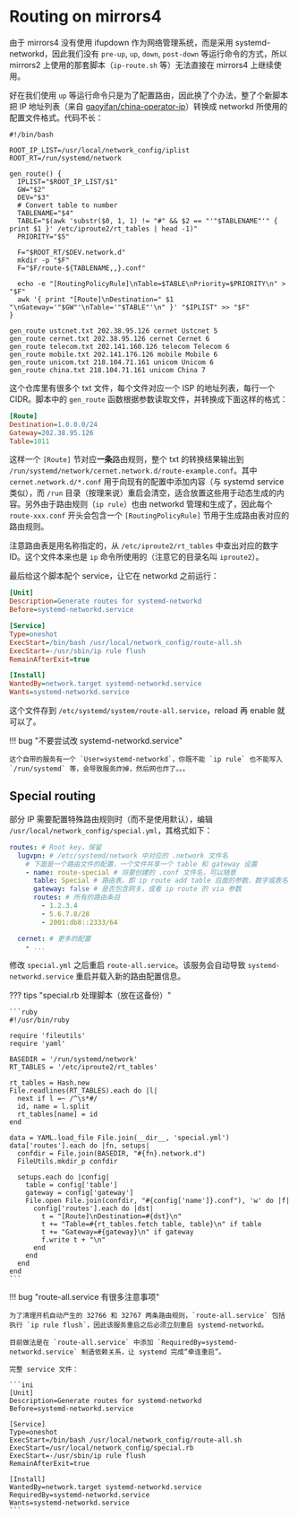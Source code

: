# Routing on mirrors4

由于 mirrors4 没有使用 ifupdown 作为网络管理系统，而是采用 systemd-networkd，因此我们没有 `pre-up`, `up`, `down`, `post-down` 等运行命令的方式，所以 mirrors2 上使用的那套脚本（`ip-route.sh` 等）无法直接在 mirrors4 上继续使用。

好在我们使用 `up` 等运行命令只是为了配置路由，因此换了个办法，整了个新脚本把 IP 地址列表（来自 [gaoyifan/china-operator-ip](https://github.com/gaoyifan/china-operator-ip)）转换成 networkd 所使用的配置文件格式。代码不长：

```shell
#!/bin/bash

ROOT_IP_LIST=/usr/local/network_config/iplist
ROOT_RT=/run/systemd/network

gen_route() {
  IPLIST="$ROOT_IP_LIST/$1"
  GW="$2"
  DEV="$3"
  # Convert table to number
  TABLENAME="$4"
  TABLE="$(awk 'substr($0, 1, 1) != "#" && $2 == "'"$TABLENAME"'" { print $1 }' /etc/iproute2/rt_tables | head -1)"
  PRIORITY="$5"

  F="$ROOT_RT/$DEV.network.d"
  mkdir -p "$F"
  F="$F/route-${TABLENAME,,}.conf"

  echo -e "[RoutingPolicyRule]\nTable=$TABLE\nPriority=$PRIORITY\n" > "$F"
  awk '{ print "[Route]\nDestination=" $1 "\nGateway='"$GW"'\nTable='"$TABLE"'\n" }' "$IPLIST" >> "$F"
}

gen_route ustcnet.txt 202.38.95.126 cernet Ustcnet 5
gen_route cernet.txt 202.38.95.126 cernet Cernet 6
gen_route telecom.txt 202.141.160.126 telecom Telecom 6
gen_route mobile.txt 202.141.176.126 mobile Mobile 6
gen_route unicom.txt 218.104.71.161 unicom Unicom 6
gen_route china.txt 218.104.71.161 unicom China 7
```

这个仓库里有很多个 txt 文件，每个文件对应一个 ISP 的地址列表，每行一个 CIDR。脚本中的 `gen_route` 函数根据参数读取文件，并转换成下面这样的格式：

```ini
[Route]
Destination=1.0.0.0/24
Gateway=202.38.95.126
Table=1011
```

这样一个 `[Route]` 节对应**一条**路由规则，整个 txt 的转换结果输出到 `/run/systemd/network/cernet.network.d/route-example.conf`。其中 `cernet.network.d/*.conf` 用于向现有的配置中添加内容（与 systemd service 类似），而 `/run` 目录（按理来说）重启会清空，适合放置这些用于动态生成的内容。另外由于路由规则（`ip rule`）也由 networkd 管理和生成了，因此每个 `route-xxx.conf` 开头会包含一个 `[RoutingPolicyRule]` 节用于生成路由表对应的路由规则。

注意路由表是用名称指定的，从 `/etc/iproute2/rt_tables` 中查出对应的数字 ID。这个文件本来也是 `ip` 命令所使用的（注意它的目录名叫 `iproute2`）。

最后给这个脚本配个 service，让它在 networkd 之前运行：

```ini
[Unit]
Description=Generate routes for systemd-networkd
Before=systemd-networkd.service

[Service]
Type=oneshot
ExecStart=/bin/bash /usr/local/network_config/route-all.sh
ExecStart=-/usr/sbin/ip rule flush
RemainAfterExit=true

[Install]
WantedBy=network.target systemd-networkd.service
Wants=systemd-networkd.service
```

这个文件存到 `/etc/systemd/system/route-all.service`，reload 再 enable 就可以了。

!!! bug "不要尝试改 systemd-networkd.service"

    这个自带的服务有一个 `User=systemd-networkd`，你既不能 `ip rule` 也不能写入 `/run/systemd` 等，会导致服务炸掉，然后网也炸了。。。

## Special routing

部分 IP 需要配置特殊路由规则时（而不是使用默认），编辑 `/usr/local/network_config/special.yml`，其格式如下：

```yaml
routes: # Root key，保留
  lugvpn: # /etc/systemd/network 中对应的 .network 文件名
    # 下面是一个路由文件的配置，一个文件共享一个 table 和 gateway 设置
    - name: route-special # 将要创建的 .conf 文件名，可以随意
      table: Special # 路由表，即 ip route add table 后面的参数，数字或表名
      gateway: false # 是否包含网关，或者 ip route 的 via 参数
      routes: # 所有的路由条目
        - 1.2.3.4
        - 5.6.7.8/28
        - 2001:db8::2333/64

  cernet: # 更多的配置
    - ...
```

修改 `special.yml` 之后重启 `route-all.service`。该服务会自动导致 `systemd-networkd.service` 重启并载入新的路由配置信息。

??? tips "special.rb 处理脚本（放在这备份）"

    ```ruby
    #!/usr/bin/ruby

    require 'fileutils'
    require 'yaml'

    BASEDIR = '/run/systemd/network'
    RT_TABLES = '/etc/iproute2/rt_tables'

    rt_tables = Hash.new
    File.readlines(RT_TABLES).each do |l|
      next if l =~ /^\s*#/
      id, name = l.split
      rt_tables[name] = id
    end

    data = YAML.load_file File.join(__dir__, 'special.yml')
    data['routes'].each do |fn, setups|
      confdir = File.join(BASEDIR, "#{fn}.network.d")
      FileUtils.mkdir_p confdir

      setups.each do |config|
        table = config['table']
        gateway = config['gateway']
        File.open File.join(confdir, "#{config['name']}.conf"), 'w' do |f|
          config['routes'].each do |dst|
            t = "[Route]\nDestination=#{dst}\n"
            t += "Table=#{rt_tables.fetch table, table}\n" if table
            t += "Gateway=#{gateway}\n" if gateway
            f.write t + "\n"
          end
        end
      end
    end
    ```

!!! bug "route-all.service 有很多注意事项"

    为了清理开机自动产生的 32766 和 32767 两条路由规则，`route-all.service` 包括执行 `ip rule flush`，因此该服务重启之后必须立刻重启 systemd-networkd。

    目前做法是在 `route-all.service` 中添加 `RequiredBy=systemd-networkd.service` 制造依赖关系，让 systemd 完成“牵连重启”。

    完整 service 文件：

    ```ini
    [Unit]
    Description=Generate routes for systemd-networkd
    Before=systemd-networkd.service

    [Service]
    Type=oneshot
    ExecStart=/bin/bash /usr/local/network_config/route-all.sh
    ExecStart=/usr/local/network_config/special.rb
    ExecStart=-/usr/sbin/ip rule flush
    RemainAfterExit=true

    [Install]
    WantedBy=network.target systemd-networkd.service
    RequiredBy=systemd-networkd.service
    Wants=systemd-networkd.service
    ```
